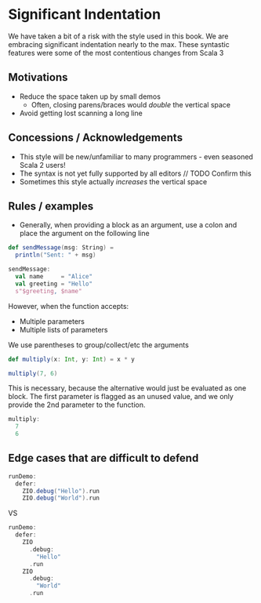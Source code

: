 # Significant Indentation
We have taken a bit of a risk with the style used in this book.
We are embracing significant indentation nearly to the max.
These syntastic features were some of the most contentious changes from Scala 3

## Motivations
- Reduce the space taken up by small demos
  - Often, closing parens/braces would *double* the vertical space
- Avoid getting lost scanning a long line

## Concessions / Acknowledgements
- This style will be new/unfamiliar to many programmers - even seasoned Scala 2 users!
- The syntax is not yet fully supported by all editors // TODO Confirm this
- Sometimes this style actually *increases* the vertical space

## Rules / examples
- Generally, when providing a block as an argument, use a colon and place the argument on the following line
```scala mdoc
def sendMessage(msg: String) =
  println("Sent: " + msg)
```

```scala mdoc
sendMessage:
  val name     = "Alice"
  val greeting = "Hello"
  s"$greeting, $name"
```

However, when the function accepts:

- Multiple parameters
- Multiple lists of parameters

We use parentheses to group/collect/etc the arguments 
```scala mdoc:invisible
def multiply(x: Int, y: Int) = x * y
```

```scala mdoc
multiply(7, 6)
```

This is necessary, because the alternative would just be evaluated as one block.
The first parameter is flagged as an unused value, and we only provide the 2nd parameter to the function.

```scala mdoc:fail
multiply:
  7
  6
```


## Edge cases that are difficult to defend
```scala mdoc
runDemo:
  defer:
    ZIO.debug("Hello").run
    ZIO.debug("World").run
```
VS
```scala mdoc
runDemo:
  defer:
    ZIO
      .debug:
        "Hello"
      .run
    ZIO
      .debug:
        "World"
      .run
```
